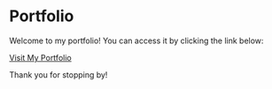 # Portfolio

Welcome to my portfolio! You can access it by clicking the link below:

[Visit My Portfolio](https://mkokeshi.github.io/portfolio/)

Thank you for stopping by!